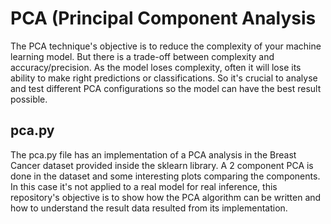 # PCA (Principal Component Analysis

The PCA technique's objective is to reduce the complexity of your machine learning model. But there is a trade-off between complexity and accuracy/precision.
As the model loses complexity, often it will lose its ability to make right predictions or classifications. So it's crucial to analyse and test different PCA configurations
so the model can have the best result possible.

## pca.py
The pca.py file has an implementation of a PCA analysis in the Breast Cancer dataset provided inside the sklearn library. A 2 component PCA is done in the dataset and some
interesting plots comparing the components. In this case it's not applied to a real model for real inference, this repository's objective is to show how the PCA algorithm
can be written and how to understand the result data resulted from its implementation.
